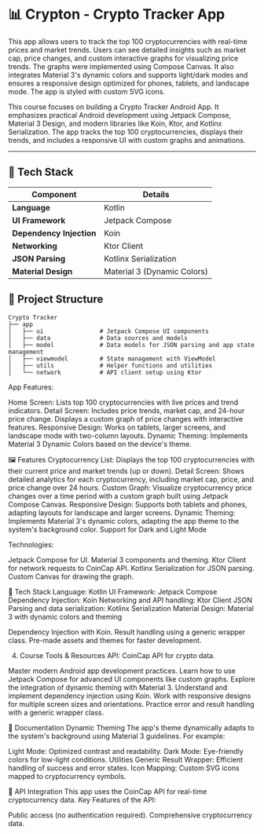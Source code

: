 # 📊 Crypton - Crypto Tracker App

This app allows users to track the top 100 cryptocurrencies with real-time prices and market trends. Users can see detailed insights such as market cap, price changes, and custom interactive graphs for visualizing price trends. The graphs were implemented using Compose Canvas. It also integrates Material 3's dynamic colors and supports light/dark modes and ensures a responsive design optimized for phones, tablets, and landscape mode. The app is styled with custom SVG icons.

This course focuses on building a Crypto Tracker Android App. It emphasizes practical Android development using Jetpack Compose, Material 3 Design, and modern libraries like Koin, Ktor, and Kotlinx Serialization. The app tracks the top 100 cryptocurrencies, displays their trends, and includes a responsive UI with custom graphs and animations.

---

 ## 🔧 Tech Stack

| **Component**           | **Details**                        |
|-------------------------|------------------------------------|
| **Language**            | Kotlin                             |
| **UI Framework**        | Jetpack Compose                    |
| **Dependency Injection**| Koin                               |
| **Networking**          | Ktor Client                        |
| **JSON Parsing**        | Kotlinx Serialization              |
| **Material Design**     | Material 3 (Dynamic Colors)        |

## 📁 Project Structure

```plaintext
Crypto Tracker
├── app
│   ├── ui                # Jetpack Compose UI components
│   ├── data              # Data sources and models
│   ├── model             # Data models for JSON parsing and app state management
│   ├── viewmodel         # State management with ViewModel
│   ├── utils             # Helper functions and utilities
│   └── network           # API client setup using Ktor
```

App Features:

Home Screen: Lists top 100 cryptocurrencies with live prices and trend indicators.
Detail Screen: Includes price trends, market cap, and 24-hour price change. Displays a custom graph of price changes with interactive features.
Responsive Design: Works on tablets, larger screens, and landscape mode with two-column layouts.
Dynamic Theming: Implements Material 3 Dynamic Colors based on the device's theme.

🖼 Features
Cryptocurrency List: Displays the top 100 cryptocurrencies with their current price and market trends (up or down).
Detail Screen: Shows detailed analytics for each cryptocurrency, including market cap, price, and price change over 24 hours.
Custom Graph: Visualize cryptocurrency price changes over a time period with a custom graph built using Jetpack Compose Canvas.
Responsive Design: Supports both tablets and phones, adapting layouts for landscape and larger screens.
Dynamic Theming: Implements Material 3's dynamic colors, adapting the app theme to the system's background color.
Support for Dark and Light Mode

Technologies:

Jetpack Compose for UI.
Material 3 components and theming.
Ktor Client for network requests to CoinCap API.
Kotlinx Serialization for JSON parsing.
Custom Canvas for drawing the graph.

🔧 Tech Stack
Language: Kotlin
UI Framework: Jetpack Compose
Dependency Injection: Koin
Networking and API handling: Ktor Client
JSON Parsing and data serialization: Kotlinx Serialization
Material Design: Material 3 with dynamic colors and theming

Dependency Injection with Koin.
Result handling using a generic wrapper class.
Pre-made assets and themes for faster development.

4. Course Tools & Resources
API: CoinCap API for crypto data.

Master modern Android app development practices.
Learn how to use Jetpack Compose for advanced UI components like custom graphs.
Explore the integration of dynamic theming with Material 3.
Understand and implement dependency injection using Koin.
Work with responsive designs for multiple screen sizes and orientations.
Practice error and result handling with a generic wrapper class.

📖 Documentation
Dynamic Theming
The app's theme dynamically adapts to the system's background using Material 3 guidelines.
For example:

Light Mode: Optimized contrast and readability.
Dark Mode: Eye-friendly colors for low-light conditions.
Utilities
Generic Result Wrapper: Efficient handling of success and error states.
Icon Mapping: Custom SVG icons mapped to cryptocurrency symbols.

🔗 API Integration
This app uses the CoinCap API for real-time cryptocurrency data.
Key Features of the API:

Public access (no authentication required).
Comprehensive cryptocurrency data.
